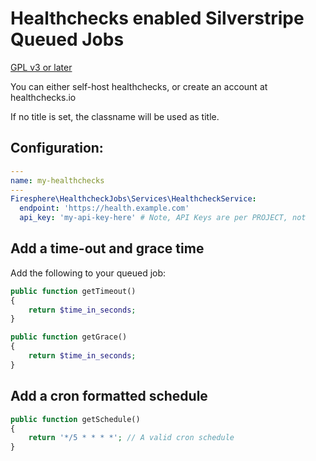 # Healthchecks enabled Silverstripe Queued Jobs

[GPL v3 or later](LICENSE.md)

You can either self-host healthchecks, or create an account at healthchecks.io

If no title is set, the classname will be used as title.

## Configuration:

```yaml
---
name: my-healthchecks
---
Firesphere\HealthcheckJobs\Services\HealthcheckService:
  endpoint: 'https://health.example.com'
  api_key: 'my-api-key-here' # Note, API Keys are per PROJECT, not 
```

## Add a time-out and grace time

Add the following to your queued job:

```php
public function getTimeout()
{
    return $time_in_seconds;
}

public function getGrace()
{
    return $time_in_seconds;
}
```

## Add a cron formatted schedule

```php
public function getSchedule()
{
    return '*/5 * * * *'; // A valid cron schedule
}
```
